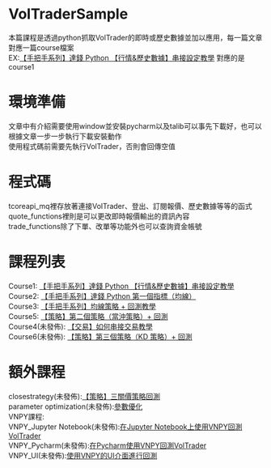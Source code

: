 # VolTraderSample
本篇課程是透過python抓取VolTrader的即時或歷史數據並加以應用，每一篇文章對應一篇course檔案\
EX:[【手把手系列】達錢 Python 【行情&歷史數據】串接設定教學](https://www.touchance.com.tw/vt_post?idno=200) 對應的是course1
# 環境準備
文章中有介紹需要使用window並安裝pycharm以及talib可以事先下載好，也可以根據文章一步一步執行下載安裝動作\
使用程式碼前需要先執行VolTrader，否則會回傳空值
# 程式碼
tcoreapi_mq裡存放著連接VolTrader、登出、訂閱報價、歷史數據等等的函式\
quote_functions裡則是可以更改即時報價輸出的資訊內容\
trade_functions除了下單、改單等功能外也可以查詢資金帳號
# 課程列表
Course1: [【手把手系列】達錢 Python 【行情&歷史數據】串接設定教學](https://www.touchance.com.tw/vt_post?idno=200)\
Course2: [【手把手系列】達錢 Python 第一個指標（均線）](https://www.touchance.com.tw/vt_post?idno=201)\
Course3: [【手把手系列】均線策略 + 回測教學](https://www.touchance.com.tw/vt_post?idno=202)\
Course5: [【策略】第二個策略（當沖策略）+ 回測](https://www.touchance.com.tw/vt_post?idno=205)\
Course4(未發佈): [【交易】如何串接交易教學](https://www.touchance.com.tw/vt_post?idno=203)\
Course6(未發佈): [【策略】第三個策略（KD 策略）+ 回測](https://www.touchance.com.tw/vt_post?idno=204)
# 額外課程
closestrategy(未發佈):[【策略】三關價策略回測](https://www.touchance.com.tw/vt_post?idno=206)\
parameter optimization(未發佈):[參數優化](https://www.touchance.com.tw/vt_post?idno=207)\
VNPY課程:\
VNPY_Jupyter Notebook(未發佈):[在Jupyter Notebook上使用VNPY回測VolTrader](https://www.touchance.com.tw/vt_post?idno=208)\
VNPY_Pycharm(未發佈):[在Pycharm使用VNPY回測VolTrader](https://www.touchance.com.tw/vt_post?idno=209)\
VNPY_UI(未發佈):[使用VNPY的UI介面進行回測](https://www.touchance.com.tw/vt_post?idno=210)
